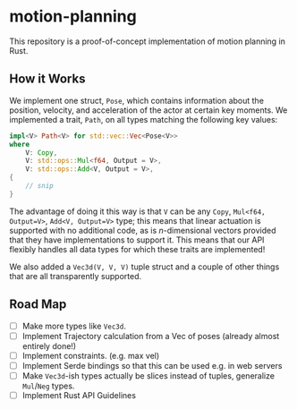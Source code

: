 # motion-planning

This repository is a proof-of-concept implementation of motion planning in Rust.

## How it Works

We implement one struct, `Pose`, which contains information about the position,
velocity, and acceleration of the actor at certain key moments.  We implemented
a trait, `Path`, on all types matching the following key values:

```rust
impl<V> Path<V> for std::vec::Vec<Pose<V>>
where
    V: Copy,
    V: std::ops::Mul<f64, Output = V>,
    V: std::ops::Add<V, Output = V>,
{
    // snip
}
```

The advantage of doing it this way is that `V` can be any `Copy`,
`Mul<f64, Output=V>`, `Add<V, Output=V>` type; this means that linear
actuation is supported with no additional code, as is _n_-dimensional vectors
provided that they have implementations to support it.  This means that our API
flexibly handles all data types for which these traits are implemented!

We also added a `Vec3d(V, V, V)` tuple struct and a couple of other things that
are all transparently supported.

## Road Map

- [ ] Make more types like `Vec3d`.
- [ ] Implement Trajectory calculation from a Vec of poses (already almost
  entirely done!)
- [ ] Implement constraints. (e.g. max vel)
- [ ] Implement Serde bindings so that this can be used e.g. in web servers
- [ ] Make `Vec3d`-ish types actually be slices instead of tuples, generalize
  `Mul`/`Neg` types.
- [ ] Implement Rust API Guidelines
